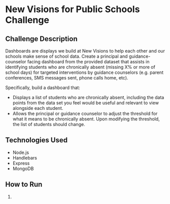 # New Visions for Public Schools Challenge

## Challenge Description
Dashboards are displays we build at New Visions to help each other
and our schools make sense of school data. Create a principal and guidance-counselor facing
dashboard from the provided dataset that assists in identifying students who are chronically
absent (missing X% or more of school days) for targeted interventions by guidance counselors
(e.g. parent conferences, SMS messages sent, phone calls home, etc).

Specifically, build a dashboard that:
* Displays a list of students who are chronically absent, including the data points from the
data set you feel would be useful and relevant to view alongside each student.
* Allows the principal or guidance counselor to adjust the threshold for what it means to be
chronically absent. Upon modifying the threshold, the list of students should change.

## Technologies Used
* Node.js
* Handlebars
* Express
* MongoDB

## How to Run
1. 